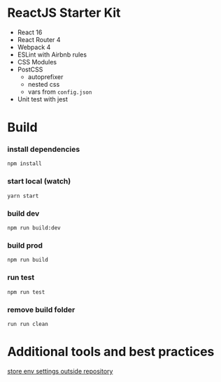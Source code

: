 ReactJS Starter Kit
===================

* React 16
* React Router 4
* Webpack 4
* ESLint with Airbnb rules
* CSS Modules
* PostCSS
  * autoprefixer
  * nested css
  * vars from `config.json`
* Unit test with jest

# Build

### install dependencies
```npm install```

### start local (watch)
```yarn start```

### build dev
```npm run build:dev```

### build prod
```npm run build```

### run test
```npm run test```

### remove build folder
```run run clean```

# Additional tools and best practices
[store env settings outside repository](docs/env-settings.md)

